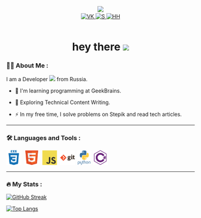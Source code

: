 <div id="header" align="center">
  <img src="https://media.giphy.com/media/WRdRtrUDLcUBzTJtHx/giphy.gif" width="100"/>
  <div id="badges">
    <a href="https://vk.com/evgeniy_potapov">
      <img src="https://img.shields.io/badge/VK-Profile-blue" alt="VK"/>
    </a>
    </a>
    <a href="https://stepik.org/users/466589884">
      <img src="https://img.shields.io/badge/S-Profile-lightgrey" alt="S"/>
    </a>
    <a href="https://spb.hh.ru/resume/8739be59ff09b1d4800039ed1f69595261594b">
      <img src="https://img.shields.io/badge/HH-Resume-red" alt="HH"/>
    </a>
  </div>
  <img src="https://komarev.com/ghpvc/?username=PotapovE&style=flat-square&color=blue" alt=""/>
  <h1>
    hey there
    <img src="https://media.giphy.com/media/hvRJCLFzcasrR4ia7z/giphy.gif" width="30px"/>
  </h1>
</div>

### :man_technologist: About Me :

I am a Developer <img src="https://media.giphy.com/media/WUlplcMpOCEmTGBtBW/giphy.gif" width="30"> from Russia.

- :telescope: I'm learning programming at GeekBrains.

- :seedling: Exploring Technical Content Writing.

- :zap: In my free time, I solve problems on Stepik and read tech articles.

---

### :hammer_and_wrench: Languages and Tools :
<div>
  <img src="https://github.com/devicons/devicon/blob/master/icons/css3/css3-plain-wordmark.svg"  title="CSS3" alt="CSS" width="40" height="40"/>&nbsp;
  <img src="https://github.com/devicons/devicon/blob/master/icons/html5/html5-original.svg" title="HTML5" alt="HTML" width="40" height="40"/>&nbsp;
  <img src="https://github.com/devicons/devicon/blob/master/icons/javascript/javascript-original.svg" title="JavaScript" alt="JavaScript" width="40" height="40"/>&nbsp;
  <img src="https://github.com/devicons/devicon/blob/master/icons/git/git-original-wordmark.svg" title="Git" **alt="Git" width="40" height="40"/>
  <img src="https://github.com/devicons/devicon/blob/master/icons/python/python-original-wordmark.svg" title="Python" **alt="Python" width="40" height="40"/>
  <img src="https://github.com/devicons/devicon/blob/master/icons/csharp/csharp-line.svg" title="Csharp" **alt="Csharp" width="40" height="40"/>
</div>

---

### :fire: My Stats :
[![GitHub Streak](http://github-readme-streak-stats.herokuapp.com?user=PotapovE&theme=dark&background=000000)](https://git.io/streak-stats)

[![Top Langs](https://github-readme-stats.vercel.app/api/top-langs/?username=PotapovE&layout=compact&theme=vision-friendly-dark)](https://github.com/anuraghazra/github-readme-stats)
